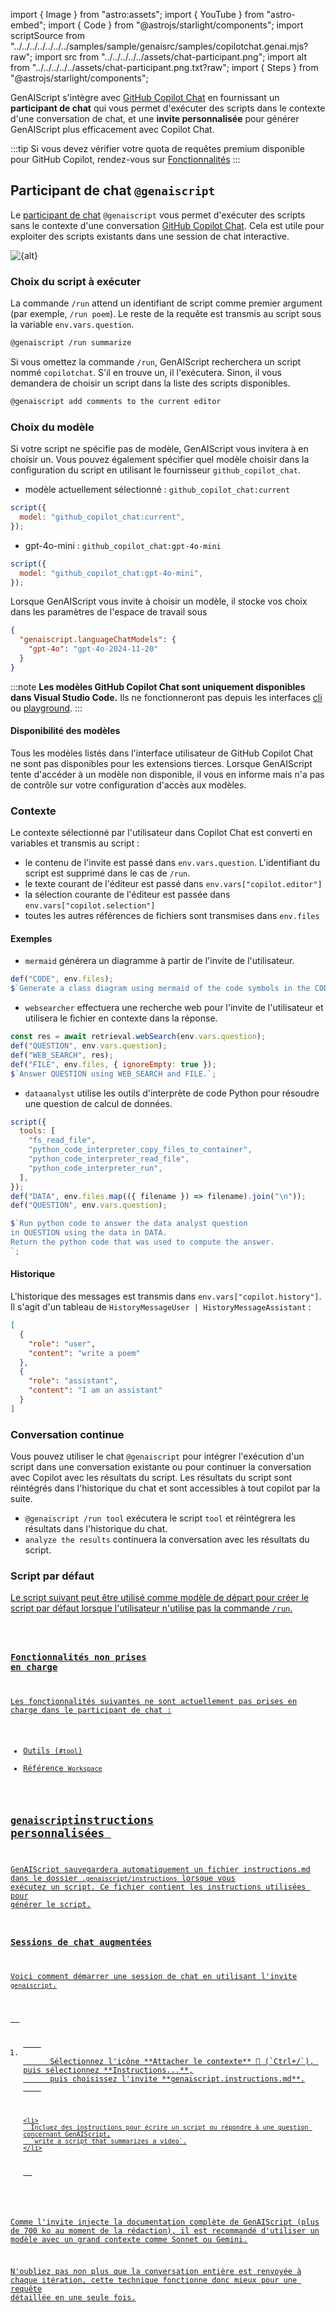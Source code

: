 import { Image } from "astro:assets";
import { YouTube } from "astro-embed";
import { Code } from "@astrojs/starlight/components";
import scriptSource from "../../../../../../../samples/sample/genaisrc/samples/copilotchat.genai.mjs?raw";
import src from "../../../../../assets/chat-participant.png";
import alt from "../../../../../assets/chat-participant.png.txt?raw";
import { Steps } from "@astrojs/starlight/components";

GenAIScript s'intègre avec [GitHub Copilot Chat](https://marketplace.visualstudio.com/items?itemName=GitHub.copilot-chat)
en fournissant un **participant de chat** qui vous permet d'exécuter des scripts dans le contexte d'une conversation de chat,
et une **invite personnalisée** pour générer GenAIScript plus efficacement avec Copilot Chat.

:::tip
Si vous devez vérifier votre quota de requêtes premium disponible pour GitHub Copilot, rendez-vous sur [Fonctionnalités](https://github.com/settings/copilot/features)
:::

## Participant de chat `@genaiscript`

Le [participant de chat](https://code.visualstudio.com/api/extension-guides/chat#parts-of-the-chat-user-experience) `@genaiscript` vous permet d'exécuter des scripts sans le contexte
d'une conversation [GitHub Copilot Chat](https://marketplace.visualstudio.com/items?itemName=GitHub.copilot-chat).
Cela est utile pour exploiter des scripts existants dans une session de chat interactive.

<Image src={src} alt={alt} loading="lazy" />

### Choix du script à exécuter

La commande `/run` attend un identifiant de script comme premier argument (par exemple, `/run poem`). Le reste de la requête est
transmis au script sous la variable `env.vars.question`.

```sh
@genaiscript /run summarize
```

Si vous omettez la commande `/run`, GenAIScript recherchera un script nommé `copilotchat`. S'il en trouve un, il l'exécutera.
Sinon, il vous demandera de choisir un script dans la liste des scripts disponibles.

```sh
@genaiscript add comments to the current editor
```

### Choix du modèle

Si votre script ne spécifie pas de modèle, GenAIScript vous invitera à en choisir un.
Vous pouvez également spécifier quel modèle choisir dans la configuration du script en utilisant le fournisseur `github_copilot_chat`.

* modèle actuellement sélectionné : `github_copilot_chat:current`

```js "github_copilot_chat:current"
script({
  model: "github_copilot_chat:current",
});
```

* gpt-4o-mini : `github_copilot_chat:gpt-4o-mini`

```js "github_copilot_chat:gpt-4o-mini"
script({
  model: "github_copilot_chat:gpt-4o-mini",
});
```

Lorsque GenAIScript vous invite à choisir un modèle, il stocke vos choix dans les paramètres de l'espace de travail
sous

```json file=".vscode/settings.json"
{
  "genaiscript.languageChatModels": {
    "gpt-4o": "gpt-4o-2024-11-20"
  }
}
```

:::note
**Les modèles GitHub Copilot Chat sont uniquement disponibles dans Visual Studio Code.** Ils ne fonctionneront pas depuis
les interfaces [cli](../../../reference/reference/cli/) ou [playground](../../../reference/reference/playground/).
:::

#### Disponibilité des modèles

Tous les modèles listés dans l'interface utilisateur de GitHub Copilot Chat ne sont pas disponibles pour les extensions tierces.
Lorsque GenAIScript tente d'accéder à un modèle non disponible, il vous en informe mais n'a pas
de contrôle sur votre configuration d'accès aux modèles.

### Contexte

Le contexte sélectionné par l'utilisateur dans Copilot Chat est converti en variables et transmis au script :

* le contenu de l'invite est passé dans `env.vars.question`. L'identifiant du script est supprimé dans le cas de `/run`.
* le texte courant de l'éditeur est passé dans `env.vars["copilot.editor"]`
* la sélection courante de l'éditeur est passée dans `env.vars["copilot.selection"]`
* toutes les autres références de fichiers sont transmises dans `env.files`

#### Exemples

* `mermaid` générera un diagramme à partir de l'invite de l'utilisateur.

```js title="mermaid.genai.mjs" wrap
def("CODE", env.files);
$`Generate a class diagram using mermaid of the code symbols in the CODE.`;
```

* `websearcher` effectuera une recherche web pour l'invite de l'utilisateur
  et utilisera le fichier en contexte dans la réponse.

```js title="websearcher.genai.mjs" wrap
const res = await retrieval.webSearch(env.vars.question);
def("QUESTION", env.vars.question);
def("WEB_SEARCH", res);
def("FILE", env.files, { ignoreEmpty: true });
$`Answer QUESTION using WEB_SEARCH and FILE.`;
```

* `dataanalyst` utilise les outils d'interprète de code Python pour
  résoudre une question de calcul de données.

```js title="dataanalyst.genai.mjs" wrap
script({
  tools: [
    "fs_read_file",
    "python_code_interpreter_copy_files_to_container",
    "python_code_interpreter_read_file",
    "python_code_interpreter_run",
  ],
});
def("DATA", env.files.map(({ filename }) => filename).join("\n"));
def("QUESTION", env.vars.question);

$`Run python code to answer the data analyst question 
in QUESTION using the data in DATA.
Return the python code that was used to compute the answer.
`;
```

#### Historique

L'historique des messages est transmis dans `env.vars["copilot.history"]`. Il s'agit d'un tableau de `HistoryMessageUser | HistoryMessageAssistant` :

```json
[
  {
    "role": "user",
    "content": "write a poem"
  },
  {
    "role": "assistant",
    "content": "I am an assistant"
  }
]
```

### Conversation continue

Vous pouvez utiliser le chat `@genaiscript` pour intégrer l'exécution d'un script dans une conversation existante
ou pour continuer la conversation avec Copilot avec les résultats du script. Les résultats
du script sont réintégrés dans l'historique du chat et sont accessibles à tout copilot par la suite.

* `@genaiscript /run tool` exécutera le script `tool` et réintégrera les résultats dans l'historique du chat.
* `analyze the results` continuera la conversation avec les résultats du script.

### Script par défaut <a id="copilotchat" href="" />

Le script suivant peut être utilisé comme modèle de départ pour créer le script par défaut lorsque l'utilisateur n'utilise pas la commande `/run`.

<Code code={scriptSource} wrap={true} lang="ts" title="genaisrc/copilotchat.genai.mts" />

### Fonctionnalités non prises en charge

Les fonctionnalités suivantes ne sont actuellement pas prises en charge dans le participant de chat :

* Outils (`#tool`)
* Référence `Workspace`

## `genaiscript`instructions personnalisées <a href="" id="genaiscript-custom-prompt" />

GenAIScript sauvegardera automatiquement un fichier instructions.md dans le dossier `.genaiscript/instructions`
lorsque vous exécutez un script. Ce fichier contient les instructions utilisées pour générer le script.

### Sessions de chat augmentées

Voici comment démarrer une session de chat en utilisant l'invite `genaiscript`.

<Steps>
  <ol>
    <li>
      Sélectionnez l'icône **Attacher le contexte** 📎 (`Ctrl+/`), puis sélectionnez **Instructions...**,
      puis choisissez l'invite **genaiscript.instructions.md**.
    </li>

    <li>
      Incluez des instructions pour écrire un script ou répondre à une question concernant GenAIScript,
      `write a script that summarizes a video`.
    </li>
  </ol>
</Steps>

Comme l'invite injecte la documentation complète de GenAIScript (plus de 700 ko au moment de la rédaction),
il est recommandé d'utiliser un modèle avec un grand contexte comme Sonnet ou Gemini.

N'oubliez pas non plus que la conversation entière est renvoyée à chaque itération, cette technique
fonctionne donc mieux pour une requête détaillée en une seule fois.
